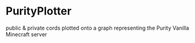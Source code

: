 # PurityPlotter
public &amp; private cords plotted onto a graph representing the Purity Vanilla Minecraft server
